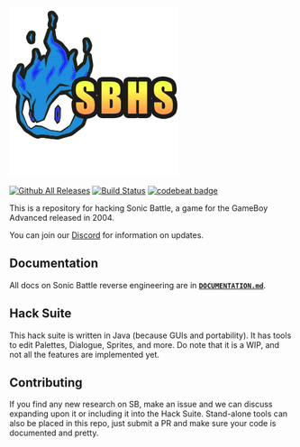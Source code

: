 ![Sonic Battle Hacking](src/main/resources/sbhs_logo.png "Sonic Battle Hacking")

[![Github All Releases](https://img.shields.io/github/downloads/phase/sbhs/total.svg)](https://github.com/phase/sbhs/releases)
[![Build Status](https://travis-ci.org/phase/sbhs.svg?branch=master)](https://travis-ci.org/phase/sbhs)
[![codebeat badge](https://codebeat.co/badges/f737c03c-4aa3-40c4-bbfa-8f83a154e28f)](https://codebeat.co/projects/github-com-phase-sbhs-master)

This is a repository for hacking Sonic Battle,
a game for the GameBoy Advanced released in 2004.

You can join our [Discord](https://discord.gg/JPE3FBM)
for information on updates.

## Documentation
All docs on Sonic Battle reverse engineering are in [**`DOCUMENTATION.md`**](DOCUMENTATION.md).

## Hack Suite
This hack suite is written in Java (because GUIs and portability).
It has tools to edit Palettes, Dialogue, Sprites, and more. Do note
that it is a WIP, and not all the features are implemented yet.

## Contributing
If you find any new research on SB, make an issue and we can discuss
expanding upon it or including it into the Hack Suite. Stand-alone
tools can also be placed in this repo, just submit a PR and make
sure your code is documented and pretty.
